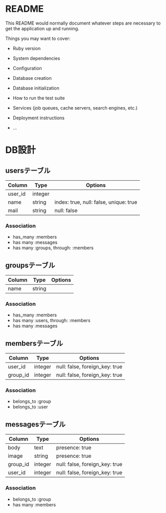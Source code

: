 # README

This README would normally document whatever steps are necessary to get the
application up and running.

Things you may want to cover:

* Ruby version

* System dependencies

* Configuration

* Database creation

* Database initialization

* How to run the test suite

* Services (job queues, cache servers, search engines, etc.)

* Deployment instructions

* ...



# DB設計


## usersテーブル

|Column|Type|Options|
|------|----|-------|
|user_id|integer|
|name|string|index: true, null: false, unique: true|
|mail|string|null: false|

### Association
- has_many :members
- has many :messages
- has many :groups, through: :members



## groupsテーブル

|Column|Type|Options|
|------|----|-------|
|name|string|

### Association
- has_many :members
- has many :users, through: :members
- has many :messages




## membersテーブル

|Column|Type|Options|
|------|----|-------|
|user_id|integer|null: false, foreign_key: true|
|group_id|integer|null: false, foreign_key: true|

### Association
- belongs_to :group
- belongs_to :user




## messagesテーブル

|Column|Type|Options|
|------|----|-------|
|body|text|presence: true|
|image|string|presence: true|
|group_id|integer|null: false, foreign_key: true|
|user_id|integer|null: false, foreign_key: true|

### Association
- belongs_to :group
- has many :members






